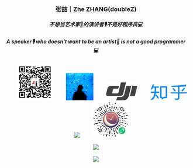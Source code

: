 <p align="center">
  <h3 align="center">张喆｜Zhe ZHANG(doubleZ)</h3>
  <h5 align="center">不想当艺术家🎨的演讲者🎙不是好程序员💻</h5>
  <h5 align="center">A speaker🎙 who doesn't want to be an artist🎨 is not a good programmer💻</h5
</p>

<p align="center">
&nbsp;&nbsp;&nbsp; &nbsp;&nbsp;&nbsp;
<a href="https://mp.weixin.qq.com/s/FGwGCH6CgmjgbYKO72PSLw"><img src="img/jjyT-logo.png" align="bottom" width="100px"/></a>
&nbsp;&nbsp;&nbsp; &nbsp;&nbsp;&nbsp;
<a href="https://www.doublez.site"><img src="img/doublez-site.png" align="bottom" width="75px" /></a>
&nbsp;&nbsp;&nbsp; &nbsp;&nbsp;&nbsp;
<a href="https://www.skypixel.com/users/djiuser-veime0bt9szf"><img src="img/dji-logo.png" align="bottom" width="85px" /></a>
&nbsp;&nbsp;&nbsp; &nbsp;&nbsp;&nbsp;
<a href="https://www.zhihu.com/people/doubleZ0108/posts"><img src="img/zhihu-logo.png" align="bottom" height="45px" width="100px"/></a>
&nbsp;&nbsp;&nbsp; &nbsp;&nbsp;&nbsp;
<a href="https://www.linkedin.com/in/doubleZ0108"><img src="img/linkedin-logo.png" align="bottom" width="75px" /></a>
&nbsp;&nbsp;&nbsp; &nbsp;&nbsp;&nbsp;
<a href="http://www.doublez.site/blogs/Six-past-TwentyTwo"><img src="img/six-past-twentytwo-logo.png" align="bottom" width="100px"/></a>
</p>




<p align = "center">
  <img src="https://github-readme-stats.vercel.app/api?username=doubleZ0108&count_private=true&show_icons=true&hide_border=true&bg_color=25,050A27,4A54BC&title_color=ffffff&text_color=cccccc&icon_color=4A54BC&border_radius=5" />
</p>

<p align = "center">
  <img src="https://github-profile-trophy.vercel.app/?username=doubleZ0108&column=5&row=1&no-bg=false&margin-w=10&no-frame=false" width="50%" />
</p>


<!-- <p align = "center">
  <img src="https://github-readme-streak-stats.herokuapp.com/?user=doubleZ0108&background=050a27&ring=4A54BC&fire=4A54BC&currStreakNum=4A54BC&currStreakLabel=fff&sideNums=ccc&sideLabels=ccc&dates=ccc"/>
</p> 

[![willianrod's wakatime stats](https://github-readme-stats.vercel.app/api/wakatime?username=doubleZ0108)](https://github.com/doubleZ0108/github-readme-stats) 


![Top Langs](https://github-readme-stats.vercel.app/api/top-langs/?username=doubleZ0108&layout=compact&hide=C#,ASP.NET)


![](https://profile-counter.glitch.me/doubleZ0108/count.svg)

![](https://visitor-badge.glitch.me/badge?page_id=doubleZ0108.readme)

<p align = "center">
  <img src="https://activity-graph.herokuapp.com/graph?username=doubleZ0108&bg_color=050a27&color=cccccc&line=4a54bc&point=cccccc&area=true&hide_border=true"/>
</p>

-->
